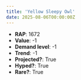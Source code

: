 ```yaml
---
title: 'Yellow Sleepy Owl'
date: 2025-08-06T00:00:00Z
---
```

- **RAP**: 1672
- **Value**: -1
- **Demand level**: -1
- **Trend**: -1
- **Projected?**: True
- **Hyped?**: True
- **Rare?**: True
